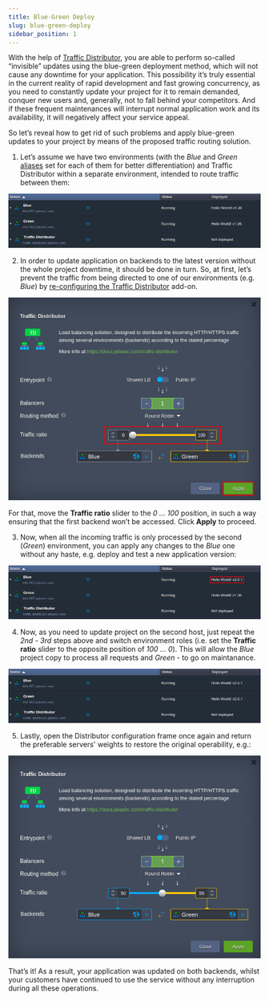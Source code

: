 ```yaml
---
title: Blue-Green Deploy
slug: blue-green-deploy
sidebar_position: 1
---
```


<!-- ## Blue-Green Deployment with TD -->

With the help of [Traffic Distributor](/application-setting/traffic-distributor/traffic-distributor-overview), you are able to perform so-called “invisible” updates using the blue-green deployment method, which will not cause any downtime for your application. This possibility it’s truly essential in the current reality of rapid development and fast growing concurrency, as you need to constantly update your project for it to remain demanded, conquer new users and, generally, not to fall behind your competitors. And if these frequent maintenances will interrupt normal application work and its availability, it will negatively affect your service appeal.

So let’s reveal how to get rid of such problems and apply blue-green updates to your project by means of the proposed traffic routing solution.

1. Let’s assume we have two environments (with the _Blue_ and _Green_ [aliases](/environment-management/environment-aliases) set for each of them for better differentiation) and Traffic Distributor within a separate environment, intended to route traffic between them:

<div style={{
    display:'flex',
    justifyContent: 'center',
    margin: '0 0 1rem 0'
}}>

![Locale Dropdown](./img/Blue-GreenDeploy/1.png)

</div>

2. In order to update application on backends to the latest version without the whole project downtime, it should be done in turn. So, at first, let’s prevent the traffic from being directed to one of our environments (e.g. _Blue_) by [re-configuring the Traffic Distributor](/application-setting/traffic-distributor/traffic-distributor-installation) add-on.

<div style={{
    display:'flex',
    justifyContent: 'center',
    margin: '0 0 1rem 0'
}}>

![Locale Dropdown](./img/Blue-GreenDeploy/02.png)

</div>

For that, move the **Traffic ratio** slider to the _0 … 100_ position, in such a way ensuring that the first backend won’t be accessed.
Click **Apply** to proceed.

3. Now, when all the incoming traffic is only processed by the second (_Green_) environment, you can apply any changes to the _Blue_ one without any haste, e.g. deploy and test a new application version:

<div style={{
    display:'flex',
    justifyContent: 'center',
    margin: '0 0 1rem 0'
}}>

![Locale Dropdown](./img/Blue-GreenDeploy/3.png)

</div>

4. Now, as you need to update project on the second host, just repeat the _2nd - 3rd_ steps above and switch environment roles (i.e. set the **Traffic ratio** slider to the opposite position of _100 … 0_). This will allow the _Blue_ project copy to process all requests and _Green_ - to go on maintanance.

<div style={{
    display:'flex',
    justifyContent: 'center',
    margin: '0 0 1rem 0'
}}>

![Locale Dropdown](./img/Blue-GreenDeploy/4.png)

</div>

5. Lastly, open the Distributor configuration frame once again and return the preferable servers' weights to restore the original operability, e.g.:

<div style={{
    display:'flex',
    justifyContent: 'center',
    margin: '0 0 1rem 0'
}}>

![Locale Dropdown](./img/Blue-GreenDeploy/05.png)

</div>

That’s it! As a result, your application was updated on both backends, whilst your customers have continued to use the service without any interruption during all these operations.
